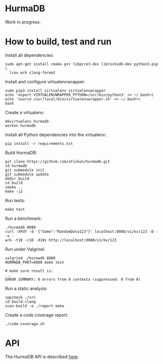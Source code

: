 # HurmaDB

Work in progress.

# How to build, test and run

Install all dependencies:

```
sudo apt-get install cmake g++ libpcre3-dev librocksdb-dev python3-pip \
  lcov wrk clang-format
```

Install and configure virtualenvwrapper:

```
sudo pip3 install virtualenv virtualenvwrapper
echo 'export VIRTUALENVWRAPPER_PYTHON=/usr/bin/python3' >> ~/.bashrc
echo 'source /usr/local/bin/virtualenvwrapper.sh' >> ~/.bashrc
bash
```

Create a virtualenv:

```
mkvirtualenv hurmadb
workon hurmadb
```

Install all Python dependencies into the virtualenv:

```
pip install -r requirements.txt
```

Build HurmaDB:

```
git clone https://github.com/afiskon/hurmadb.git
cd hurmadb
git submodule init
git submodule update
mkdir build
cd build
cmake ..
make -j2
```

Run tests:

```
make test
```

Run a benchmark:

```
./hurmadb 8080
curl -XPUT -d '{"Some":"RandomData123"}' localhost:8080/v1/kv/123 -D - -o -
wrk -t10 -c10 -d10s http://localhost:8080/v1/kv/123
```

Run under Valgrind:

```
valgrind ./hurmadb 8080
HURMADB_PORT=8080 make test

# make sure result is:
...
ERROR SUMMARY: 0 errors from 0 contexts (suppressed: 0 from 0)
```

Run a static analysis:

```
cppcheck ./src
cd build-clang
scan-build -o ./report make
```

Create a code coverage report:

```
./code-coverage.sh
```

# API
The HurmaDB API is described [here](API.md).
